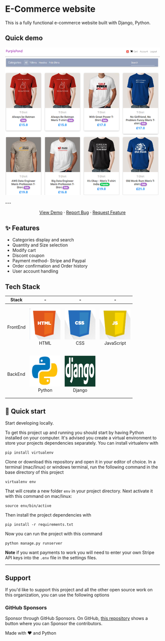 # E-Commerce website 

This is a fully functional e-commerce website built with Django, Python.

## Quick demo

<p align="center">
  <a href="https://puplepond.herokuapp.com">
    <img src="./media/purplepondhome.png" alt="PurplePond Logo">
  </a>
</p>
---
 <p align="center">
    <a href="https://purplepond.herokuapp.com">View Demo</a>
    ·
    <a href="https://github.com/riteshprk/purplepond/issues">Report Bug</a>
    ·
    <a href="https://github.com/riteshprk/purplepond/issues">Request Feature</a>
  </p>

## ✨ Features

- Categories display and search
- Quantity and Size selection
- Modify cart
- Discont coupon 
- Payment method- Stripe and Paypal
- Order confirmation and Order history
- User account handling

## Tech Stack

| Stack    | -                                                                                                  | -                                                                                                 | -                                                                                                 | 
| -------- | -------------------------------------------------------------------------------------------------- | ------------------------------------------------------------------------------------------------- | ------------------------------------------------------------------------------------------------- | 
| FrontEnd | <p align="center"><img src="./media/html.png" width="100" height="100"> <br />HTML</p> | <p align="center"><img src="./media/css.png" width="100" height="100"> <br />CSS</p>  |  <p align="center"><img src="./media/js.png" width="100" height="100"> <br />JavaScript</p>  | 
| BackEnd  | <p align="center"><img src="./media/python.png" width="100" height="100"> <br />Python</p>   | <p align="center"><img src="./media/django.png" width="100" height="100"> <br />Django</p> |


## :rocket: Quick start

Start developing locally.

To get this project up and running you should start by having Python installed on your computer. It's advised you create a virtual environment to store your projects dependencies separately. You can install virtualenv with

```
pip install virtualenv
```

Clone or download this repository and open it in your editor of choice. In a terminal (mac/linux) or windows terminal, run the following command in the base directory of this project

```
virtualenv env
```

That will create a new folder `env` in your project directory. Next activate it with this command on mac/linux:

```
source env/bin/active
```

Then install the project dependencies with

```
pip install -r requirements.txt
```

Now you can run the project with this command

```
python manage.py runserver
```

**Note** if you want payments to work you will need to enter your own Stripe API keys into the `.env` file in the settings files.



---

## Support

If you'd like to support this project and all the other open source work on this organization, you can use the following options

### GitHub Sponsors

Sponsor through GitHub Sponsors. On GitHub, [this repository](https://github.com/riteshprk/purplepond) shows a button where you can Sponsor the contributors.


Made with ❤️ and Python